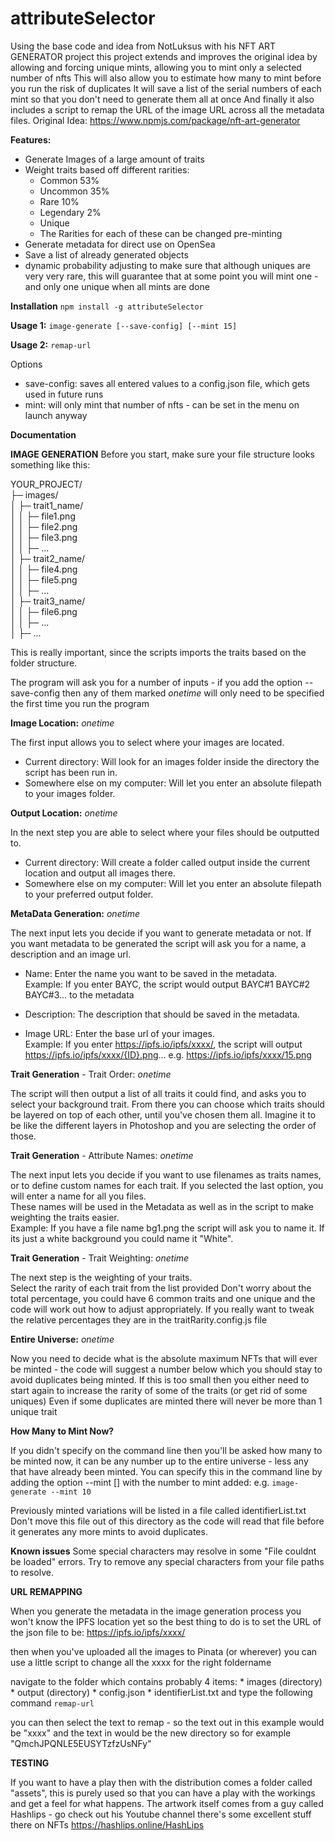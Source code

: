 # attributeSelector
Using the base code and idea from NotLuksus with his NFT ART GENERATOR project
this project extends and improves the original idea by allowing and forcing unique mints, allowing you to mint only a selected number of nfts
This will also allow you to estimate how many to mint before you run the risk of duplicates
It will save a list of the serial numbers of each mint so that you don't need to generate them all at once
And finally it also includes a script to remap the URL of the image URL across all the metadata files.
Original Idea: https://www.npmjs.com/package/nft-art-generator


**Features:**
* Generate Images of a large amount of traits
* Weight traits based off different rarities:
    * Common 53%
    * Uncommon 35% 
    * Rare 10% 
    * Legendary 2% 
    * Unique
    * The Rarities for each of these can be changed pre-minting
* Generate metadata for direct use on OpenSea
* Save a list of already generated objects
* dynamic probability adjusting to make sure that although uniques are very very rare, this will guarantee that at some point you will mint one - and only one unique when all mints are done

**Installation**
`npm install -g attributeSelector`

**Usage 1:**
`image-generate [--save-config] [--mint 15]`

**Usage 2:**
`remap-url`

Options
  - save-config: saves all entered values to a config.json file, which gets used in future runs
  - mint: will only mint that number of nfts - can be set in the menu on launch anyway

**Documentation**

**IMAGE GENERATION**
Before you start, make sure your file structure looks something like this:

YOUR_PROJECT/  
├─ images/  
│  ├─ trait1_name/  
│  │  ├─ file1.png  
│  │  ├─ file2.png  
│  │  ├─ file3.png  
│  │  ├─ ...  
│  ├─ trait2_name/  
│  │  ├─ file4.png  
│  │  ├─ file5.png  
│  │  ├─ ...  
│  ├─ trait3_name/  
│  │  ├─ file6.png  
│  │  ├─ ...  
│  ├─ ...  

This is really important, since the scripts imports the traits based on the folder structure.

The program will ask you for a number of inputs - if you add the option --save-config then any of them marked *onetime* will only need to be specified the first time you run the program

**Image Location:** *onetime*

The first input allows you to select where your images are located.  
* Current directory: Will look for an images folder inside the directory the script has been run in.    
* Somewhere else on my computer: Will let you enter an absolute filepath to your images folder.

**Output Location:**  *onetime*

In the next step you are able to select where your files should be outputted to.
* Current directory: Will create a folder called output inside the current location and output all images there.
* Somewhere else on my computer: Will let you enter an absolute filepath to your preferred output folder.  

**MetaData Generation:**  *onetime*

The next input lets you decide if you want to generate metadata or not.
If you want metadata to be generated the script will ask you for a name, a description and an image url.
* Name: Enter the name you want to be saved in the metadata.  
Example: If you enter BAYC, the script would output BAYC#1 BAYC#2 BAYC#3... to the metadata

* Description: The description that should be saved in the metadata.

* Image URL: Enter the base url of your images.  
Example: If you enter https://ipfs.io/ipfs/xxxx/, the script will output https://ipfs.io/ipfs/xxxx/{ID}.png... 
e.g. https://ipfs.io/ipfs/xxxx/15.png

**Trait Generation** - Trait Order:  *onetime*

The script will then output a list of all traits it could find, and asks you to select your background trait.
From there you can choose which traits should be layered on top of each other, until you've chosen them all.
Imagine it to be like the different layers in Photoshop and you are selecting the order of those.

**Trait Generation** - Attribute Names:   *onetime*

The next input lets you decide if you want to use filenames as traits names, or to define custom names for each trait.
     If you selected the last option, you will enter a name for all you files.   
     These names will be used in the Metadata as well as in the script to make weighting the traits easier.  
     Example: If you have a file name bg1.png the script will ask you to name it. If its just a white background you could name it "White".

**Trait Generation** - Trait Weighting:   *onetime*

The next step is the weighting of your traits.  
Select the rarity of each trait from the list provided
Don't worry about the total percentage, you could have 6 common traits and one unique and the code will work out how to adjust appropriately. If you really want to tweak the relative percentages they are in the traitRarity.config.js file

**Entire Universe:**   *onetime*

Now you need to decide what is the absolute maximum NFTs that will ever be minted - the code will suggest a number below which you should stay to avoid duplicates being minted.
If this is too small then you either need to start again to increase the rarity of some of the traits (or get rid of some uniques)
Even if some duplicates are minted there will never be more than 1 unique trait

**How Many to Mint Now?**

If you didn't specify on the command line then you'll be asked how many to be minted now, it can be any number up to the entire universe - less any that have already been minted.
You can specify this in the command line by adding the option --mint [] with the number to mint added: e.g.   `image-generate --mint 10` 

Previously minted variations will be listed in a file called identifierList.txt
Don't move this file out of this directory as the code will read that file before it generates any more mints to avoid duplicates.


**Known issues**
Some special characters may resolve in some "File couldnt be loaded" errors.
Try to remove any special characters from your file paths to resolve.



**URL REMAPPING**

When you generate the metadata in the image generation process you won't know the IPFS location yet so the best thing to do is to set the URL of the json file to be:
https://ipfs.io/ipfs/xxxx/

then when you've uploaded all the images to Pinata (or wherever) you can use a little script to change all the xxxx for the right foldername

navigate to the folder which contains probably 4 items:
    * images (directory)
    * output (directory)
    * config.json
    * identifierList.txt 
and type the following command   `remap-url`

you can then select the text to remap - so the text out in this example would be "xxxx" and the text in would be the new directory so for example "QmchJPQNLE5EUSYTzfzUsNFy"


**TESTING**

If you want to have a play then with the distribution comes a folder called "assets", this is purely used so that you can have a play with the workings and get a feel for what happens.
The artwork itself comes from a guy called Hashlips - go check out his Youtube channel there's some excellent stuff there on NFTs
https://hashlips.online/HashLips
